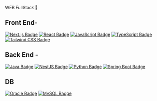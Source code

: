  WEB FullStack 🫠

## Front End-
[![Next.js Badge](https://img.shields.io/badge/-Next.js-000000?style=flat&logo=Next.js&logoColor=white)](#)
[![React Badge](https://img.shields.io/badge/-React-61DAFB?style=flat&logo=React&logoColor=white)](#)
[![JavaScript Badge](https://img.shields.io/badge/-JavaScript-F7DF1E?style=flat&logo=JavaScript&logoColor=black)](#)
[![TypeScript Badge](https://img.shields.io/badge/-TypeScript-3178C6?style=flat&logo=TypeScript&logoColor=white)](#)
[![Tailwind CSS Badge](https://img.shields.io/badge/-Tailwind_CSS-38B2AC?style=flat&logo=tailwind-css&logoColor=white)](#)



## Back End -
[![Java Badge](https://img.shields.io/badge/-Java-007396?style=flat&logo=Java&logoColor=white)](#)
[![NestJS Badge](https://img.shields.io/badge/-NestJS-ea2845?style=flat&logo=nestjs&logoColor=white)](#)
[![Python Badge](https://img.shields.io/badge/-Python-3776AB?style=flat&logo=Python&logoColor=white)](#)
[![Spring Boot Badge](https://img.shields.io/badge/-Spring_Boot-6DB33F?style=flat&logo=spring-boot&logoColor=white)](#)

## DB 
[![Oracle Badge](https://img.shields.io/badge/-Oracle-F80000?style=flat&logo=oracle&logoColor=white)](#)
[![MySQL Badge](https://img.shields.io/badge/-MySQL-4479A1?style=flat&logo=mysql&logoColor=white)](#)


